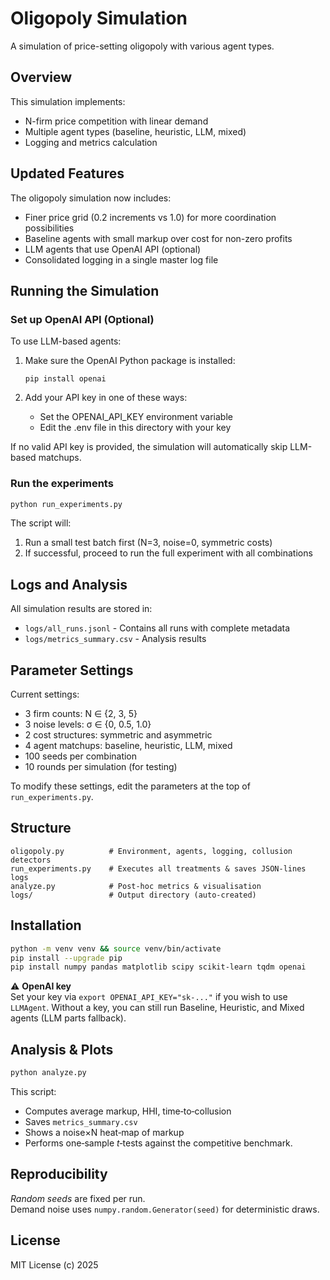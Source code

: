 # Oligopoly Simulation

A simulation of price-setting oligopoly with various agent types.

## Overview

This simulation implements:
- N-firm price competition with linear demand
- Multiple agent types (baseline, heuristic, LLM, mixed)
- Logging and metrics calculation

## Updated Features

The oligopoly simulation now includes:
- Finer price grid (0.2 increments vs 1.0) for more coordination possibilities
- Baseline agents with small markup over cost for non-zero profits
- LLM agents that use OpenAI API (optional)
- Consolidated logging in a single master log file

## Running the Simulation

### Set up OpenAI API (Optional)

To use LLM-based agents:

1. Make sure the OpenAI Python package is installed:
   ```
   pip install openai
   ```

2. Add your API key in one of these ways:
   - Set the OPENAI_API_KEY environment variable
   - Edit the .env file in this directory with your key

If no valid API key is provided, the simulation will automatically skip LLM-based matchups.

### Run the experiments

```bash
python run_experiments.py
```

The script will:
1. Run a small test batch first (N=3, noise=0, symmetric costs)
2. If successful, proceed to run the full experiment with all combinations

## Logs and Analysis

All simulation results are stored in:
- `logs/all_runs.jsonl` - Contains all runs with complete metadata
- `logs/metrics_summary.csv` - Analysis results

## Parameter Settings

Current settings:
- 3 firm counts: N ∈ {2, 3, 5}
- 3 noise levels: σ ∈ {0, 0.5, 1.0}
- 2 cost structures: symmetric and asymmetric
- 4 agent matchups: baseline, heuristic, LLM, mixed
- 100 seeds per combination
- 10 rounds per simulation (for testing)

To modify these settings, edit the parameters at the top of `run_experiments.py`.

## Structure

```
oligopoly.py          # Environment, agents, logging, collusion detectors
run_experiments.py    # Executes all treatments & saves JSON‑lines logs
analyze.py            # Post‑hoc metrics & visualisation
logs/                 # Output directory (auto‑created)
```

## Installation

```bash
python -m venv venv && source venv/bin/activate
pip install --upgrade pip
pip install numpy pandas matplotlib scipy scikit-learn tqdm openai
```

⚠️ **OpenAI key**  
Set your key via `export OPENAI_API_KEY="sk-..."` if you wish to use `LLMAgent`.
Without a key, you can still run Baseline, Heuristic, and Mixed agents (LLM parts fallback).

## Analysis & Plots

```bash
python analyze.py
```

This script:

* Computes average markup, HHI, time‑to‑collusion
* Saves `metrics_summary.csv`
* Shows a noise×N heat‑map of markup
* Performs one‑sample *t*‑tests against the competitive benchmark.

## Reproducibility

*Random seeds* are fixed per run.  
Demand noise uses `numpy.random.Generator(seed)` for deterministic draws.

## License

MIT License (c) 2025
